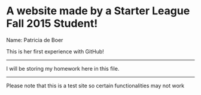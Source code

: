 # A website made by a Starter League Fall 2015 Student! 

Name: Patricia de Boer

This is her first experience with GitHub!

*********************************

I will be storing my homework here in this file. 

*********************************

Please note that this is a test site so certain functionalities may not work

